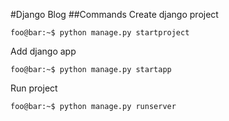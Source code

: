 #Django Blog
##Commands
Create django project
```shell script
foo@bar:~$ python manage.py startproject
```
Add django app
```shell script
foo@bar:~$ python manage.py startapp
```
Run project
```shell script
foo@bar:~$ python manage.py runserver
```

